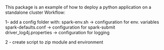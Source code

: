 This package is an example of how to deploy
a python application on a standalone cluster
Workflow:

1- add a config folder with:
spark-env.sh -> configuration for env. variables
spark-defaults.conf -> configuration for spark-submit
driver_log4j.properties -> configuration for logging

2 - create script to zip module and environment
